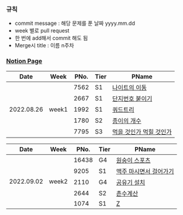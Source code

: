 ### 규칙
- commit message : 해당 문제를 푼 날짜 yyyy.mm.dd
- week 별로 pull request
- 한 번에 add해서 commit 해도 됨
- Merge시 title : 이름 n주차
### [Notion Page](https://potential1205.notion.site/a96a516deedf43cfb8a2c119c4bc8ebb)



<table style="margin-left: auto; margin-right: auto;">
    <thead>
        <tr>
            <th> Date </th>
            <th> Week </th>
            <th> PNo. </th>
            <th> Tier </th>
            <th> PName </th>
        </tr>
    </thead>
    <tbody>
        <tr>
            <td rowspan=5> 2022.08.26 </td>
            <td rowspan=5> week1 </td>
            <td> 7562 </td>
            <td> S1 </td>
            <td> <a target='_blank' href="https://www.acmicpc.net/problem/7562"> 나이트의 이동 </a> </td>
        </tr>
        <tr>
            <td> 2667 </td>
            <td> S1 </td>
            <td> <a target='_blank' href="https://www.acmicpc.net/problem/2667"> 단지번호 붙이기 </a> </td>
        </tr>
        <tr>
            <td> 1992 </td>
            <td> S1 </td>
            <td> <a target='_blank' href="https://www.acmicpc.net/problem/1992"> 쿼드트리 </a> </td>
        </tr>
        <tr>
            <td> 1780 </td>
            <td> S2 </td>
            <td> <a target='_blank' href="https://www.acmicpc.net/problem/1780"> 종이의 개수 </a> </td>
        </tr>
        <tr>
            <td> 7795 </td>
            <td> S3 </td>
            <td> <a target='_blank' href="https://www.acmicpc.net/problem/7795"> 먹을 것인가 먹힐 것인가 </a> </td>
        </tr>
    </tbody>
</table>

<table style="margin-left: auto; margin-right: auto;">
    <thead>
        <tr>
            <th> Date </th>
            <th> Week </th>
            <th> PNo. </th>
            <th> Tier </th>
            <th> PName </th>
        </tr>
    </thead>
    <tbody>
        <tr>
            <td rowspan=5> 2022.09.02 </td>
            <td rowspan=5> week2 </td>
            <td> 16438 </td>
            <td> G4 </td>
            <td> <a target='_blank' href="https://www.acmicpc.net/problem/16438"> 원숭이 스포츠 </a> </td>
        </tr>
        <tr>
            <td> 9205 </td>
            <td> S1 </td>
            <td> <a target='_blank' href="https://www.acmicpc.net/problem/9205"> 맥주 마시면서 걸어가기 </a> </td>
        </tr>
        <tr>
            <td> 2110 </td>
            <td> G4 </td>
            <td> <a target='_blank' href="https://www.acmicpc.net/problem/2110"> 공유기 설치 </a> </td>
        </tr>
        <tr>
            <td> 2644 </td>
            <td> S2 </td>
            <td> <a target='_blank' href="https://www.acmicpc.net/problem/2644"> 촌수계산 </a> </td>
        </tr>
        <tr>
            <td> 1074 </td>
            <td> S1 </td>
            <td> <a target='_blank' href="https://www.acmicpc.net/problem/1074"> Z </a> </td>
        </tr>
    </tbody>
</table>

